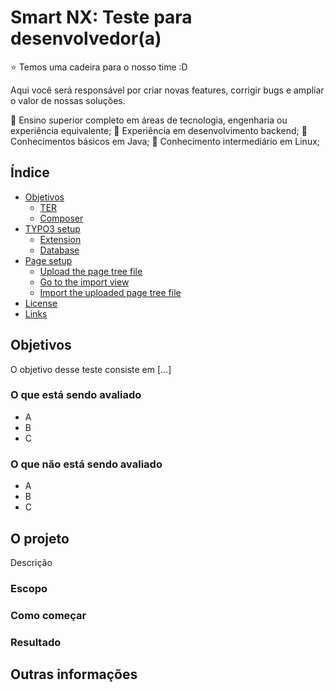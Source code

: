 Smart NX: Teste para desenvolvedor(a)
======================

:star: Temos uma cadeira para o nosso time :D

Aqui você será responsável por criar novas features, corrigir bugs e ampliar o valor de nossas soluções. 

🚀 Ensino superior completo em áreas de tecnologia, engenharia ou experiência equivalente;
🚀 Experiência em desenvolvimento backend;
🚀 Conhecimentos básicos em Java;
🚀 Conhecimento intermediário em Linux;

## Índice

- [Objetivos](#objetivos)
    - [TER](#typo3-extension-repository)
    - [Composer](#composer)
- [TYPO3 setup](#typo3-setup)
    - [Extension](#extension)
    - [Database](#database)
- [Page setup](#page-setup)
    - [Upload the page tree file](#upload-the-page-tree-file)
    - [Go to the import view](#go-to-the-import-view)
    - [Import the uploaded page tree file](#import-the-uploaded-page-tree-file)
- [License](#license)
- [Links](#links)

## Objetivos

O objetivo desse teste consiste em [...]

### O que está sendo avaliado

- A
- B
- C

### O que não está sendo avaliado

- A
- B
- C

## O projeto

Descrição

### Escopo

### Como começar

### Resultado

## Outras informações
